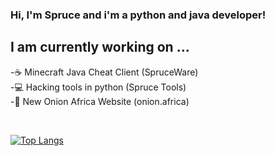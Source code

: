 ### Hi, I'm Spruce and i'm a python and java developer!

## I am currently working on ...
-☕ Minecraft Java Cheat Client (SpruceWare) <br/>
-💻 Hacking tools in python (Spruce Tools) <br/>
-🔌 New Onion Africa Website (onion.africa)

<br/>

[![Top Langs](https://github-readme-stats.vercel.app/api/top-langs/?username=anuraghazra&layout=compact)](https://github.com/anuraghazra/github-readme-stats)


